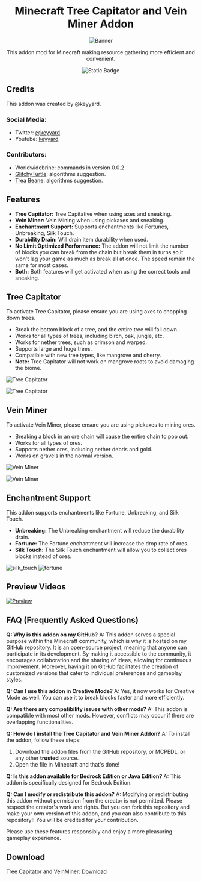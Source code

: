 <div align="center">
<h1> Minecraft Tree Capitator and Vein Miner Addon </h1>

![Banner](https://api.mcpedl.com/storage/submissions/26958/112/tc-vm-copy_1-520x245.png)

This addon mod for Minecraft making resource gathering more efficient and convenient.

![Static Badge](https://img.shields.io/badge/downloads-2.0M-blue)

</div>

## Credits

This addon was created by @keyyard.

### Social Media:

- Twitter: [@keyyard](https://twitter.com/keyyard)
- Youtube: [keyyard](https://youtube.com/c/keyyard)

### Contributors:

- Worldwidebrine: commands in version 0.0.2
- [GlitchyTurtle](https://github.com/GlitchyTurtle): algorithms suggestion.
- [Trea Beane](https://github.com/TreaBeane): algorithms suggestion.

## Features

- **Tree Capitator:** Tree Capitative when using axes and sneaking.
- **Vein Miner:** Vein Mining when using pickaxes and sneaking.
- **Enchantment Support:** Supports enchantments like Fortunes, Unbreaking, Silk Touch.
- **Durability Drain:** Will drain item durability when used.
- **No Limit Optimized Performance:** The addon will not limit the number of blocks you can break from the chain but break them in turns so it won't lag your game as much as break all at once. The speed remain the same for most cases.
- **Both:** Both features will get activated when using the correct tools and sneaking.

## Tree Capitator

To activate Tree Capitator, please ensure you are using axes to chopping down trees.

- Break the bottom block of a tree, and the entire tree will fall down.
- Works for all types of trees, including birch, oak, jungle, etc.
- Works for nether trees, such as crimson and warped.
- Supports large and huge trees.
- Compatible with new tree types, like mangrove and cherry.
- **Note:** Tree Capitator will not work on mangrove roots to avoid damaging the biome.

![Tree Capitator](imgs/img5.png)

![Tree Capitator](imgs/img4.png)

## Vein Miner

To activate Vein Miner, please ensure you are using pickaxes to mining ores.

- Breaking a block in an ore chain will cause the entire chain to pop out.
- Works for all types of ores.
- Supports nether ores, including nether debris and gold.
- Works on gravels in the normal version.

![Vein Miner](imgs/img3.png)

![Vein Miner](imgs/img2.png)

## Enchantment Support

This addon supports enchantments like Fortune, Unbreaking, and Silk Touch.

- **Unbreaking:** The Unbreaking enchantment will reduce the durability drain.
- **Fortune:** The Fortune enchantment will increase the drop rate of ores.
- **Silk Touch:** The Silk Touch enchantment will allow you to collect ores blocks instead of ores.

![silk_touch](imgs/silk_touch.gif)
![fortune](imgs/fortune.gif)

## Preview Videos

[![Preview](https://api.mcpedl.com/storage/submissions/26958/112/tc-vm-copy_1-520x245.png)](https://youtu.be/tIkb5yy6Hyw)

## FAQ (Frequently Asked Questions)

**Q: Why is this addon on my GitHub?**
A: This addon serves a special purpose within the Minecraft community, which is why it is hosted on my GitHub repository. It is an open-source project, meaning that anyone can participate in its development. By making it accessible to the community, it encourages collaboration and the sharing of ideas, allowing for continuous improvement. Moreover, having it on GitHub facilitates the creation of customized versions that cater to individual preferences and gameplay styles.

**Q: Can I use this addon in Creative Mode?**
A: Yes, it now works for Creative Mode as well. You can use it to break blocks faster and more efficiently.

**Q: Are there any compatibility issues with other mods?**
A: This addon is compatible with most other mods. However, conflicts may occur if there are overlapping functionalities.

**Q: How do I install the Tree Capitator and Vein Miner Addon?**
A: To install the addon, follow these steps:

1.  Download the addon files from the GitHub repository, or MCPEDL, or any other **trusted** source.
2.  Open the file in Minecraft and that's done!

**Q: Is this addon available for Bedrock Edition or Java Edition?**
A: This addon is specifically designed for Bedrock Edition.

**Q: Can I modify or redistribute this addon?**
A: Modifying or redistributing this addon without permission from the creator is not permitted. Please respect the creator's work and rights.
But you can fork this repository and make your own version of this addon, and you can also contribute to this repository!! You will be credited for your contribution.

Please use these features responsibly and enjoy a more pleasuring gameplay experience.

## Download

Tree Capitator and VeinMiner: [Download](https://lootdest.org/s?145fc85e)
